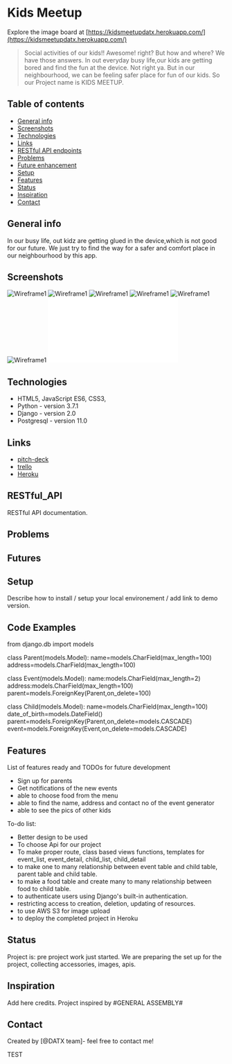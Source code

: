 # Kids Meetup
Explore the image board at [https://kidsmeetupdatx.herokuapp.com/](https://kidsmeetupdatx.herokuapp.com/)
> Social activities of our kids!! Awesome! right? But how and where? We have those answers. In out everyday busy life,our kids are getting bored and find the fun at the device. Not right ya. But in our neighbourhood, we can be feeling safer place for fun of our kids. So our Project name is KIDS MEETUP. 

## Table of contents
* [General info](#general-info)
* [Screenshots](#screenshots)
* [Technologies](#technologies)
* [Links](#links)
* [RESTful API endpoints](#RESTful_API)
* [Problems](#problems)
* [Future enhancement](#futures)
* [Setup](#setup)
* [Features](#features)
* [Status](#status)
* [Inspiration](#inspiration)
* [Contact](#contact)

## General info
In our busy life, out kidz are getting glued in the device,which is not good for our future. We just try to find the way for a safer and comfort place in our neighbourhood by this app.

## Screenshots
![Wireframe1](./img/wireframe1.png)
![Wireframe1](./img/wireframe2.png)
![Wireframe1](./img/wireframe3.png)
![Wireframe1](./img/wireframe4.png)
![Wireframe1](./img/wireframe5.png)
![Wireframe1](./img/wireframe6.png)
![ERD](./img/ERD.pdf)

## Technologies
* HTML5, JavaScript ES6, CSS3, 
* Python - version 3.7.1
* Django - version 2.0
* Postgresql - version 11.0

## Links

* [pitch-deck](https://github.com/fagleyali/kidsmeetup)
* [trello](https://trello.com/b/uNiUV3Hu)
* [Heroku](https://id.heroku.com/login)

## RESTful_API

RESTful API documentation.

## Problems

## Futures

## Setup
Describe how to install / setup your local environement / add link to demo version.

## Code Examples
from django.db import models

class Parent(models.Model):
    name=models.CharField(max_length=100)
    address=models.CharField(max_length=100)

class Event(models.Model):
    name:models.CharField(max_length=2)
    address:models.CharField(max_length=100)
    parent=models.ForeignKey(Parent,on_delete=100)
    
class Child(models.Model):
    name=models.CharField(max_length=100)
    date_of_birth=models.DateField()
    parent=models.ForeignKey(Parent,on_delete=models.CASCADE)
    event=models.ForeignKey(Event,on_delete=models.CASCADE)


## Features
List of features ready and TODOs for future development
* Sign up for parents
* Get notifications of the new events
* able to choose food from the menu
* able to find the name, address and contact no of the event generator
* able to see the pics of other kids

To-do list:
* Better design to be used
* To choose Api for our project
* To make proper route, class based views functions, templates for event_list, event_detail, child_list, child_detail
* to make one to many relationship between event table and child table, parent table and child table. 
* to make a food table and create many to many relationship between food to child table.
* to authenticate users using Django's built-in authentication. 
* restricting access to creation, deletion, updating of resources.
* to use AWS S3 for image upload
* to deploy the completed project in Heroku

## Status
Project is: pre project work just started. We are preparing the set up for the project, collecting accessories, images, apis. 

## Inspiration
Add here credits. Project inspired by #GENERAL ASSEMBLY#

## Contact
Created by [@DATX team]- feel free to contact me!

TEST

